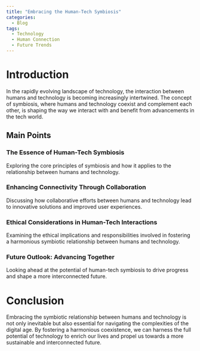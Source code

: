 ```yaml
---
title: "Embracing the Human-Tech Symbiosis"
categories:
  - Blog
tags:
  - Technology
  - Human Connection
  - Future Trends
---
```


# Introduction
In the rapidly evolving landscape of technology, the interaction between humans and technology is becoming increasingly intertwined. The concept of symbiosis, where humans and technology coexist and complement each other, is shaping the way we interact with and benefit from advancements in the tech world.

## Main Points
### The Essence of Human-Tech Symbiosis
Exploring the core principles of symbiosis and how it applies to the relationship between humans and technology.

### Enhancing Connectivity Through Collaboration
Discussing how collaborative efforts between humans and technology lead to innovative solutions and improved user experiences.

### Ethical Considerations in Human-Tech Interactions
Examining the ethical implications and responsibilities involved in fostering a harmonious symbiotic relationship between humans and technology.

### Future Outlook: Advancing Together
Looking ahead at the potential of human-tech symbiosis to drive progress and shape a more interconnected future.

# Conclusion
Embracing the symbiotic relationship between humans and technology is not only inevitable but also essential for navigating the complexities of the digital age. By fostering a harmonious coexistence, we can harness the full potential of technology to enrich our lives and propel us towards a more sustainable and interconnected future.